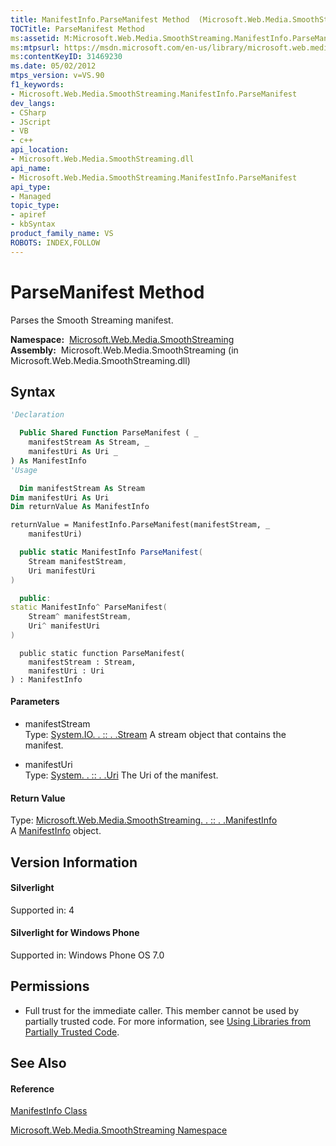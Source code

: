 ```yaml
---
title: ManifestInfo.ParseManifest Method  (Microsoft.Web.Media.SmoothStreaming)
TOCTitle: ParseManifest Method
ms:assetid: M:Microsoft.Web.Media.SmoothStreaming.ManifestInfo.ParseManifest(System.IO.Stream,System.Uri)
ms:mtpsurl: https://msdn.microsoft.com/en-us/library/microsoft.web.media.smoothstreaming.manifestinfo.parsemanifest(v=VS.90)
ms:contentKeyID: 31469230
ms.date: 05/02/2012
mtps_version: v=VS.90
f1_keywords:
- Microsoft.Web.Media.SmoothStreaming.ManifestInfo.ParseManifest
dev_langs:
- CSharp
- JScript
- VB
- c++
api_location:
- Microsoft.Web.Media.SmoothStreaming.dll
api_name:
- Microsoft.Web.Media.SmoothStreaming.ManifestInfo.ParseManifest
api_type:
- Managed
topic_type:
- apiref
- kbSyntax
product_family_name: VS
ROBOTS: INDEX,FOLLOW
---
```


# ParseManifest Method

Parses the Smooth Streaming manifest.

**Namespace:**  [Microsoft.Web.Media.SmoothStreaming](microsoft-web-media-smoothstreaming-namespace_1.md)  
**Assembly:**  Microsoft.Web.Media.SmoothStreaming (in Microsoft.Web.Media.SmoothStreaming.dll)

## Syntax

``` vb
'Declaration

  Public Shared Function ParseManifest ( _
    manifestStream As Stream, _
    manifestUri As Uri _
) As ManifestInfo
'Usage

  Dim manifestStream As Stream
Dim manifestUri As Uri
Dim returnValue As ManifestInfo

returnValue = ManifestInfo.ParseManifest(manifestStream, _
    manifestUri)
```

``` csharp
  public static ManifestInfo ParseManifest(
    Stream manifestStream,
    Uri manifestUri
)
```

``` c++
  public:
static ManifestInfo^ ParseManifest(
    Stream^ manifestStream, 
    Uri^ manifestUri
)
```

``` jscript
  public static function ParseManifest(
    manifestStream : Stream, 
    manifestUri : Uri
) : ManifestInfo
```

#### Parameters

  - manifestStream  
    Type: [System.IO. . :: . .Stream](https://msdn.microsoft.com/en-us/library/8f86tw9e\(v=vs.90\))  
    A stream object that contains the manifest.  

<!-- end list -->

  - manifestUri  
    Type: [System. . :: . .Uri](https://msdn.microsoft.com/en-us/library/txt7706a\(v=vs.90\))  
    The Uri of the manifest.  

#### Return Value

Type: [Microsoft.Web.Media.SmoothStreaming. . :: . .ManifestInfo](manifestinfo-class-microsoft-web-media-smoothstreaming_1.md)  
A [ManifestInfo](manifestinfo-class-microsoft-web-media-smoothstreaming_1.md) object.  

## Version Information

#### Silverlight

Supported in: 4  

#### Silverlight for Windows Phone

Supported in: Windows Phone OS 7.0  

## Permissions

  - Full trust for the immediate caller. This member cannot be used by partially trusted code. For more information, see [Using Libraries from Partially Trusted Code](https://msdn.microsoft.com/en-us/library/8skskf63\(v=vs.90\)).

## See Also

#### Reference

[ManifestInfo Class](manifestinfo-class-microsoft-web-media-smoothstreaming_1.md)

[Microsoft.Web.Media.SmoothStreaming Namespace](microsoft-web-media-smoothstreaming-namespace_1.md)

